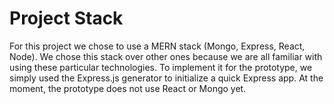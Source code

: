 # Project Stack

For this project we chose to use a MERN stack (Mongo, Express, React, Node). We chose this stack over other ones because we are all familiar with using these particular technologies. To implement it for the prototype, we simply used the Express.js generator to initialize a quick Express app. At the moment, the prototype does not use React or Mongo yet.